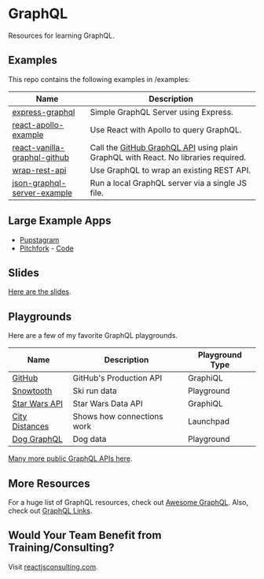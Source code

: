 # GraphQL

Resources for learning GraphQL.

## Examples

This repo contains the following examples in /examples:

| Name                                                                                                                   | Description                                                                                                            |
| ---------------------------------------------------------------------------------------------------------------------- | ---------------------------------------------------------------------------------------------------------------------- |
| [express-graphql](https://github.com/coryhouse/graphql/tree/master/examples/express-graphql)                           | Simple GraphQL Server using Express.                                                                                   |
| [react-apollo-example](https://github.com/coryhouse/graphql/tree/master/examples/react-apollo-example)                 | Use React with Apollo to query GraphQL.                                                                                |
| [react-vanilla-graphql-github](https://github.com/coryhouse/graphql/tree/master/examples/react-vanilla-graphql-github) | Call the [GitHub GraphQL API](https://developer.github.com/v4/) using plain GraphQL with React. No libraries required. |
| [wrap-rest-api](https://github.com/coryhouse/graphql/tree/master/examples/wrap-rest-api)                               | Use GraphQL to wrap an existing REST API.                                                                              |
| [json-graphql-server-example](https://github.com/coryhouse/graphql/tree/master/examples/json-graphql-server)           | Run a local GraphQL server via a single JS file.                                                                       |

## Large Example Apps

- [Pupstagram](https://codesandbox.io/s/8819w85jn9)
- [Pitchfork](http://pitchfork.highforthis.com) - [Code](https://github.com/staylor/pitchfork-scraper)

## Slides

[Here are the slides](https://www.dropbox.com/s/izm8njmis6l1sk0/The%207%20Pillar%20Developer%20-%20Codestock%202019.pptx?dl=0).

## Playgrounds

Here are a few of my favorite GraphQL playgrounds.

| Name                                                       | Description                | Playground Type |
| ---------------------------------------------------------- | -------------------------- | --------------- |
| [GitHub](https://developer.github.com/v4/explorer/)        | GitHub's Production API    | GraphiQL        |
| [Snowtooth](http://snowtooth.herokuapp.com/playground)     | Ski run data               | Playground      |
| [Star Wars API](https://graphql.org/swapi-graphql/)        | Star Wars Data API         | GraphiQL        |
| [City Distances](https://launchpad.graphql.com/lk3qk3zq7q) | Shows how connections work | Launchpad       |
| [Dog GraphQL](https://dog-graphql-api.glitch.me/graphql)   | Dog data                   | Playground      |

[Many more public GraphQL APIs here](https://github.com/APIs-guru/graphql-apis).

## More Resources

For a huge list of GraphQL resources, check out [Awesome GraphQL](https://github.com/chentsulin/awesome-graphql).
Also, check out [GraphQL Links](https://www.aligneddev.net/blog/2017/graphql/).

## Would Your Team Benefit from Training/Consulting?

Visit [reactjsconsulting.com](http://reactjsconsulting.com).
